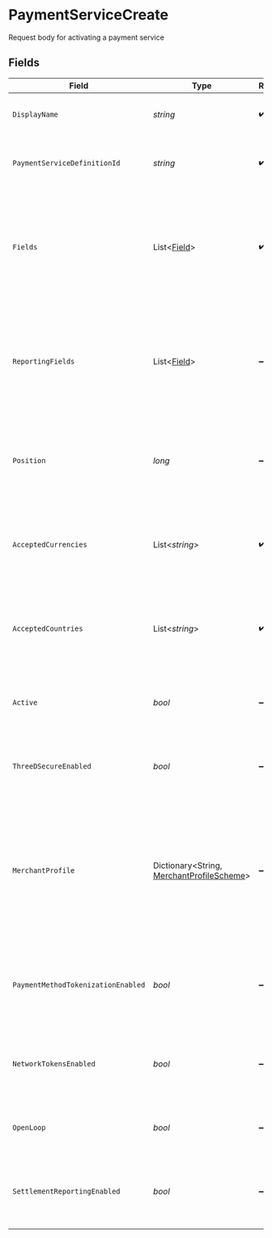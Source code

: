 # PaymentServiceCreate

Request body for activating a payment service


## Fields

| Field                                                                                                                                         | Type                                                                                                                                          | Required                                                                                                                                      | Description                                                                                                                                   | Example                                                                                                                                       |
| --------------------------------------------------------------------------------------------------------------------------------------------- | --------------------------------------------------------------------------------------------------------------------------------------------- | --------------------------------------------------------------------------------------------------------------------------------------------- | --------------------------------------------------------------------------------------------------------------------------------------------- | --------------------------------------------------------------------------------------------------------------------------------------------- |
| `DisplayName`                                                                                                                                 | *string*                                                                                                                                      | :heavy_check_mark:                                                                                                                            | The display name for the payment service.                                                                                                     | Stripe                                                                                                                                        |
| `PaymentServiceDefinitionId`                                                                                                                  | *string*                                                                                                                                      | :heavy_check_mark:                                                                                                                            | The definition ID of the service to configure.                                                                                                | stripe-card                                                                                                                                   |
| `Fields`                                                                                                                                      | List<[Field](../../Models/Components/Field.md)>                                                                                               | :heavy_check_mark:                                                                                                                            | The non-secret credential fields that have been configured for this payment service. Any secret fields are omitted.                           |                                                                                                                                               |
| `ReportingFields`                                                                                                                             | List<[Field](../../Models/Components/Field.md)>                                                                                               | :heavy_minus_sign:                                                                                                                            | The non-secret reporting fields that have been configured for this payment service. Any secret fields are omitted.                            |                                                                                                                                               |
| `Position`                                                                                                                                    | *long*                                                                                                                                        | :heavy_minus_sign:                                                                                                                            | Deprecated field used to define the order in which to process payment services                                                                | 1                                                                                                                                             |
| `AcceptedCurrencies`                                                                                                                          | List<*string*>                                                                                                                                | :heavy_check_mark:                                                                                                                            | A list of currencies for which this service is enabled, in ISO 4217 three-letter code format.                                                 | [<br/>"USD",<br/>"EUR",<br/>"GBP"<br/>]                                                                                                       |
| `AcceptedCountries`                                                                                                                           | List<*string*>                                                                                                                                | :heavy_check_mark:                                                                                                                            | A list of countries for which this service is enabled, in ISO two-letter code format.                                                         | [<br/>"US",<br/>"DE",<br/>"GB"<br/>]                                                                                                          |
| `Active`                                                                                                                                      | *bool*                                                                                                                                        | :heavy_minus_sign:                                                                                                                            | Defines if this payment service is currently active.                                                                                          | true                                                                                                                                          |
| `ThreeDSecureEnabled`                                                                                                                         | *bool*                                                                                                                                        | :heavy_minus_sign:                                                                                                                            | Defines if this payment service has 3DS enabled.                                                                                              | true                                                                                                                                          |
| `MerchantProfile`                                                                                                                             | Dictionary<String, [MerchantProfileScheme](../../Models/Components/MerchantProfileScheme.md)>                                                 | :heavy_minus_sign:                                                                                                                            | An object containing a key for each supported card schemes, and for each key an object with the 3DS profile for this service for that scheme. |                                                                                                                                               |
| `PaymentMethodTokenizationEnabled`                                                                                                            | *bool*                                                                                                                                        | :heavy_minus_sign:                                                                                                                            | Defines if this payment service support payment method tokenization.                                                                          | true                                                                                                                                          |
| `NetworkTokensEnabled`                                                                                                                        | *bool*                                                                                                                                        | :heavy_minus_sign:                                                                                                                            | Defines if this payment service supports network tokens.                                                                                      | true                                                                                                                                          |
| `OpenLoop`                                                                                                                                    | *bool*                                                                                                                                        | :heavy_minus_sign:                                                                                                                            | Defines if this payment service is open loop.                                                                                                 | true                                                                                                                                          |
| `SettlementReportingEnabled`                                                                                                                  | *bool*                                                                                                                                        | :heavy_minus_sign:                                                                                                                            | Defines if this payment service has settlement reporting enabled.                                                                             | true                                                                                                                                          |